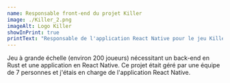 ```yaml
---
name: Responsable front-end du projet Killer
image: ./Killer_2.png
imageAlt: Logo Killer
showInPrint: true
printText: "Responsable de l'application React Native pour le jeu Killer, un jeu à grande échelle (environ 200 joueurs) avec un back-end en Rust. Gestion de l'application au sein d'une équipe de 7 personnes."
---
```


Jeu à grande échelle (environ 200 joueurs) nécessitant un back-end en Rust et une application en React Native.
Ce projet était géré par une équipe de 7 personnes et j'étais en charge de l'application React Native.